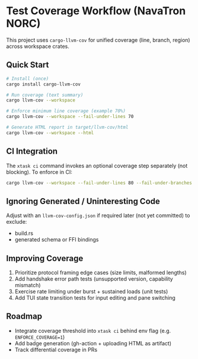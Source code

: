 # Test Coverage Workflow (NavaTron NORC)

This project uses `cargo-llvm-cov` for unified coverage (line, branch, region) across workspace crates.

## Quick Start

```bash
# Install (once)
cargo install cargo-llvm-cov

# Run coverage (text summary)
cargo llvm-cov --workspace

# Enforce minimum line coverage (example 70%)
cargo llvm-cov --workspace --fail-under-lines 70

# Generate HTML report in target/llvm-cov/html
cargo llvm-cov --workspace --html
```

## CI Integration
The `xtask ci` command invokes an optional coverage step separately (not blocking). To enforce in CI:

```bash
cargo llvm-cov --workspace --fail-under-lines 80 --fail-under-branches 70
```

## Ignoring Generated / Uninteresting Code
Adjust with an `llvm-cov-config.json` if required later (not yet committed) to exclude:
- build.rs
- generated schema or FFI bindings

## Improving Coverage
1. Prioritize protocol framing edge cases (size limits, malformed lengths)
2. Add handshake error path tests (unsupported version, capability mismatch)
3. Exercise rate limiting under burst + sustained loads (unit tests)
4. Add TUI state transition tests for input editing and pane switching

## Roadmap
- Integrate coverage threshold into `xtask ci` behind env flag (e.g. `ENFORCE_COVERAGE=1`)
- Add badge generation (gh-action + uploading HTML as artifact)
- Track differential coverage in PRs
